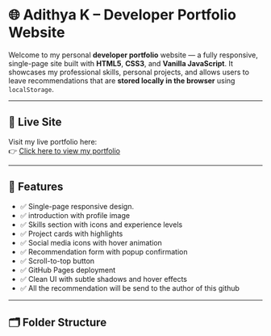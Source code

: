 # 🌐 Adithya K – Developer Portfolio Website

Welcome to my personal **developer portfolio** website — a fully responsive, single-page site built with **HTML5**, **CSS3**, and **Vanilla JavaScript**. It showcases my professional skills, personal projects, and allows users to leave recommendations that are **stored locally in the browser** using `localStorage`.

---

## 🔗 Live Site  

Visit my live portfolio here:  
👉  [Click here to view my portfolio](https://adithya-k9496.github.io/adithya.k/)

---

## 🎯 Features

- ✅ Single-page responsive design.
- ✅ introduction with profile image
- ✅ Skills section with icons and experience levels
- ✅ Project cards with highlights
- ✅ Social media icons with hover animation
- ✅ Recommendation form with popup confirmation
- ✅ Scroll-to-top button
- ✅ GitHub Pages deployment
- ✅ Clean UI with subtle shadows and hover effects
- ✅ All the recommendation will be send to the author of this github

---

## 🗂 Folder Structure

